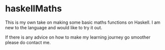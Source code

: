 # haskellMaths

This is my own take on making some basic maths functions on Haskell. I am new to the language and would like to try it out.

If there is any advice on how to make my learning journey go smoother please do contact me.
